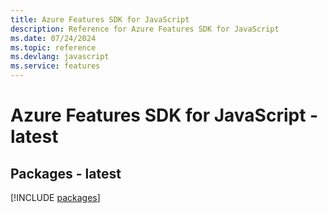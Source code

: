 ```yaml
---
title: Azure Features SDK for JavaScript
description: Reference for Azure Features SDK for JavaScript
ms.date: 07/24/2024
ms.topic: reference
ms.devlang: javascript
ms.service: features
---
```

# Azure Features SDK for JavaScript - latest
## Packages - latest
[!INCLUDE [packages](features-index.md)]